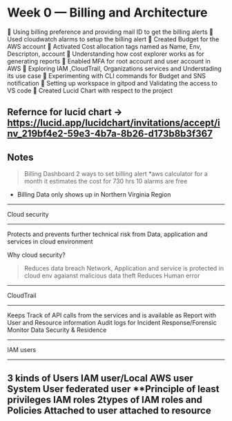 # Week 0 — Billing and Architecture
	Using billing preference and providing mail ID to get the billing alerts 
	Used cloudwatch alarms to setup the billing alert
	Created Budget for the AWS account
	Activated Cost allocation tags named as Name, Env, Descripton, account
	Understanding how cost explorer works as for generating reports 
	Enabled MFA for root account and user account in AWS
	Exploring IAM ,CloudTrail, Organizations services and Understading its use case 
	Experimenting with CLI commands for Budget and SNS notification
	Setting up workspace in gitpod and Validating the access to VS code
	Created Lucid Chart with respect to the project

Refernce for lucid chart -> https://lucid.app/lucidchart/invitations/accept/inv_219bf4e2-59e3-4b7a-8b26-d173b8b3f367
--------------------------------------------------------------------------------------------------------------
Notes
---------------------------------------------------------------------------------------------------------------
> Billing Dashboard
2 ways to set billing alert
*aws calculator for a month it estimates the cost for 730 hrs
10 alarms are free 
* Billing Data only shows up in Northern Virginia Region
______________
Cloud security
______________
Protects and prevents further technical  risk from Data, application and services in cloud environment

Why cloud security?
>Reduces data breach
>Network, Application and service is protected in cloud env agaianst malicious data theft
>Reduces Human error
_____________________
CloudTrail
_____________________
Keeps Track of API calls from the services and is available as Report with User and Resource information
Audit logs for Incident Response/Forensic
Monitor Data Security & Residence
_________________
IAM users
_________________
3 kinds of Users
IAM user/Local AWS user
System User
federated user
**Principle of least privileges
IAM roles
2types of IAM roles and Policies
Attached to user 
attached to resource
------------------------------------------------------------------------------------------------------------------
